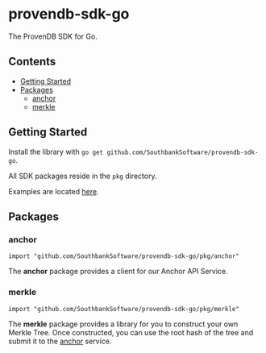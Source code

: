# provendb-sdk-go
The ProvenDB SDK for Go.

## Contents
- [Getting Started](#getting-started)
- [Packages](#packages)
    - [anchor](#anchor)
    - [merkle](#merkle)

## Getting Started

Install the library with `go get github.com/SouthbankSoftware/provendb-sdk-go`.

All SDK packages reside in the `pkg` directory.

Examples are located [here](./examples).

## Packages

### anchor

`import "github.com/SouthbankSoftware/provendb-sdk-go/pkg/anchor"`

The **anchor** package provides a client for our Anchor API Service.


### merkle

`import "github.com/SouthbankSoftware/provendb-sdk-go/pkg/merkle"`

The **merkle** package provides a library for you to construct your own Merkle Tree. Once constructed, you
can use the root hash of the tree and submit it to the [anchor](#anchor) service.